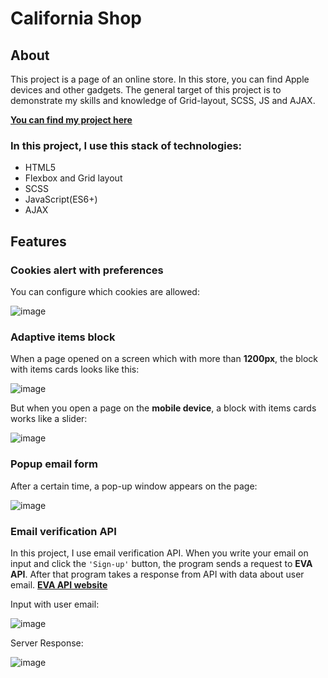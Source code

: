 # California Shop

## About

This project is a page of an online store. In this store, you can find Apple devices and other gadgets. The general target of this project is to demonstrate my skills and knowledge of Grid-layout, SCSS, JS and AJAX.

<a href="https://alexey-kuzmenko.github.io/california-shop-page/">**You can find my project here**</a>

### In this project, I use this stack of technologies:

- HTML5
- Flexbox and Grid layout
- SCSS
- JavaScript(ES6+)
- AJAX

## Features

### Cookies alert with preferences

You can configure which cookies are allowed:

![image](https://drive.google.com/uc?export=view&id=17EK2aOmTr_c8RxL440TLXHCVkxGQlBgZ)

### Adaptive items block

When a page opened on a screen which with more than **1200px**, the block with items cards looks like this:

![image](https://drive.google.com/uc?export=view&id=1ISf7j3jKvWEDJkjt8vhsNZWkNayINssB)

But when you open a page on the **mobile device**, a block with items cards works like a slider:

![image](https://drive.google.com/uc?export=view&id=1Yg7SZB0DZ4v9Si3JFIK_HFAmlU3eWUNx)

### Popup email form

After a certain time, a pop-up window appears on the page:

![image](https://drive.google.com/uc?export=view&id=1l_hEaUSaheElYZTJK35aN7KHKaSKW5y3)

### Email verification API

In this project, I use email verification API. When you write your email on input and click the `'Sign-up'` button, the program sends a request to **EVA API**. After that program takes a response from API with data about user email. <a href='https://eva.pingutil.com/'>**EVA API website**</a>

Input with user email:

![image](https://drive.google.com/uc?export=view&id=1tSKCBkkDgtwg4PdO0RSiBpV7dffUgqYh)

Server Response:

![image](https://drive.google.com/uc?export=view&id=1Bf7BLu28j0DZd_KX_jm1YQ_kp8OuO7Tk)
